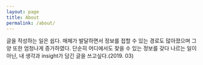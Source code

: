```yaml
---
layout: page
title: About
permalink: /about/
---
```


글을 작성하는 일은 쉽다. 매체가 발달하면서 정보를 접할 수 있는 경로도 많아졌으며 그 양 또한 엄청나게 증가하였다.
단순히 어디에서도 찾을 수 있는 정보를 갖다 나르는 일이 아닌, 내 생각과 insight가 담긴 글을 쓰고싶다.(2019. 03)